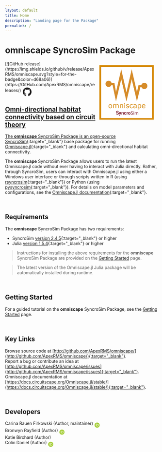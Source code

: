 ```yaml
---
layout: default
title: Home
description: "Landing page for the Package"
permalink: /
---
```


# **omniscape** SyncroSim Package
<img align="right" style="padding: 13px" width="180" src="assets/images/logo/omniscape-sticker.png">
[![GitHub release](https://img.shields.io/github/v/release/ApexRMS/omniscape.svg?style=for-the-badge&color=d68a06)](https://GitHub.com/ApexRMS/omniscape/releases/)    <a href="https://github.com/ApexRMS/omniscape"><img align="middle" style="padding: 1px" width="30" src="assets/images/logo/github-trans2.png">
<br>

## Omni-directional habitat connectivity based on circuit theory

The **omniscape** SyncroSim Package is an open-source [SyncroSim](https://syncrosim.com/){:target="_blank"} base package for running [Omniscape.jl](https://docs.circuitscape.org/Omniscape.jl/stable/){:target="_blank"} and calculating omni-directional habitat connectivity. 

The **omniscape** SyncroSim Package allows users to run the latest Omniscape.jl code without ever having to interact with Julia directly. Rather, through SyncroSim, users can interact with Omniscape.jl using either a Windows user interface or through scripts written in R (using [rsyncrosim](https://syncrosim.com/r-package/){:target="_blank"}) or Python (using [pysyncrosim](https://pysyncrosim.readthedocs.io/en/latest/){:target="_blank"}). For details on model parameters and configurations, see the [Omniscape.jl documentation](https://docs.circuitscape.org/Omniscape.jl/stable/usage/#Settings-and-Options){:target="_blank"}.

<br> 

## Requirements

The **omniscape** SyncroSim Package has two requirements:
* SyncroSim [version 2.4.5](https://syncrosim.com/download/){:target="_blank"} or higher
* Julia [version 1.5.4](https://julialang.org/downloads/){:target="_blank"} or higher

> Instructions for installing the above requirements for the **omniscape** SyncroSim Package are provided on the [Getting Started](https://apexrms.github.io/omniscape/getting_started.html) page.

> The latest version of the Omniscape.jl Julia package will be automatically installed during runtime.

<br>

## Getting Started

For a guided tutorial on the **omniscape** SyncroSim Package, see the [Getting Started](https://apexrms.github.io/omniscape/getting_started.html) page.

<br>

## Key Links

Browse source code at
[http://github.com/ApexRMS/omniscape/](http://github.com/ApexRMS/omniscape/){:target="_blank"}. <br>
Report a bug or contribute an idea at
[http://github.com/ApexRMS/omniscape/issues](http://github.com/ApexRMS/omniscape/issues){:target="_blank"}. <br>
Omniscape.jl documentation at [https://docs.circuitscape.org/Omniscape.jl/stable/](https://docs.circuitscape.org/Omniscape.jl/stable/){:target="_blank"}. <br>

<br>

## Developers

Carina Rauen Firkowski (Author, maintainer) <a href="https://orcid.org/0000-0003-0540-9529"><img align="middle" style="padding: 0.5px" width="17" src="assets/images/ORCID.png"></a>
<br>
Bronwyn Rayfield (Author) <a href="https://orcid.org/0000-0003-1768-1300"><img align="middle" style="padding: 0.5px" width="17" src="assets/images/ORCID.png"></a>
<br>
Katie Birchard (Author)
<br>
Colin Daniel (Author) <a href="https://orcid.org/0000-0001-7367-2041"><img align="middle" style="padding: 0.5px" width="17" src="assets/images/ORCID.png"></a>
